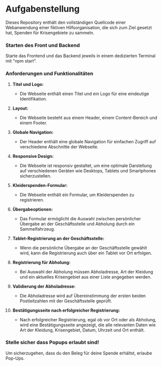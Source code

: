 # Aufgabenstellung

Dieses Repository enthält den vollständigen Quellcode einer Webanwendung einer fiktiven Hilfsorganisation, die sich zum Ziel gesetzt hat, Spenden für Krisengebiete zu sammeln.

### Starten des Front und Backend

Starte das Frontend und das Backend jeweils in einem dedizierten Terminal mit "npm start".

### Anforderungen und Funktionalitäten

1. **Titel und Logo:**

   - Die Webseite enthält einen Titel und ein Logo für eine eindeutige Identifikation.

2. **Layout:**

   - Die Webseite besteht aus einem Header, einem Content-Bereich und einem Footer.

3. **Globale Navigation:**

   - Der Header enthält eine globale Navigation für einfachen Zugriff auf verschiedene Abschnitte der Webseite.

4. **Responsive Design:**

   - Die Webseite ist responsiv gestaltet, um eine optimale Darstellung auf verschiedenen Geräten wie Desktops, Tablets und Smartphones sicherzustellen.

5. **Kleiderspenden-Formular:**

   - Die Webseite enthält ein Formular, um Kleiderspenden zu registrieren.

6. **Übergabeoptionen:**

   - Das Formular ermöglicht die Auswahl zwischen persönlicher Übergabe an der Geschäftsstelle und Abholung durch ein Sammelfahrzeug.

7. **Tablet-Registrierung an der Geschäftsstelle:**

   - Wenn die persönliche Übergabe an der Geschäftsstelle gewählt wird, kann die Registrierung auch über ein Tablet vor Ort erfolgen.

8. **Registrierung für Abholung:**

   - Bei Auswahl der Abholung müssen Abholadresse, Art der Kleidung und ein aktuelles Krisengebiet aus einer Liste angegeben werden.

9. **Validierung der Abholadresse:**

   - Die Abholadresse wird auf Übereinstimmung der ersten beiden Postleitzahlen mit der Geschäftsstelle geprüft.

10. **Bestätigungsseite nach erfolgreicher Registrierung:**
    - Nach erfolgreicher Registrierung, egal ob vor Ort oder als Abholung, wird eine Bestätigungsseite angezeigt, die alle relevanten Daten wie Art der Kleidung, Krisengebiet, Datum, Uhrzeit und Ort enthält.

### Stelle sicher dass Popups erlaubt sind!

Um sicherzugehen, dass du den Beleg für deine Spende erhältst, erlaube Pop-Ups.

